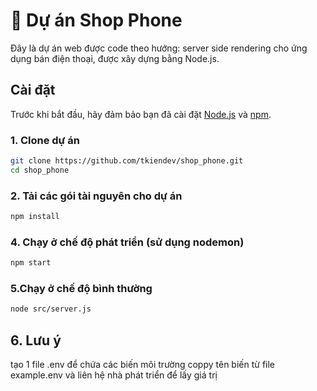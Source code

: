 # 📱 Dự án Shop Phone

Đây là dự án web được code theo hướng: server side rendering
cho ứng dụng bán điện thoại, được xây dựng bằng Node.js.

## Cài đặt

Trước khi bắt đầu, hãy đảm bảo bạn đã cài đặt [Node.js](https://nodejs.org/) và [npm](https://www.npmjs.com/).

### 1. Clone dự án 

```bash
git clone https://github.com/tkiendev/shop_phone.git
cd shop_phone
```

### 2. Tải các gói tài nguyên cho dự án

```bash
npm install
```

### 4. Chạy ở chế độ phát triển (sử dụng nodemon)

```bash
npm start
```
### 5.Chạy ở chế độ bình thường

```bash
node src/server.js
```

## 6. Lưu ý

tạo 1 file .env để chứa các biến môi trường coppy tên biến từ file example.env và liên hệ nhà phát triển để lấy giá trị 

